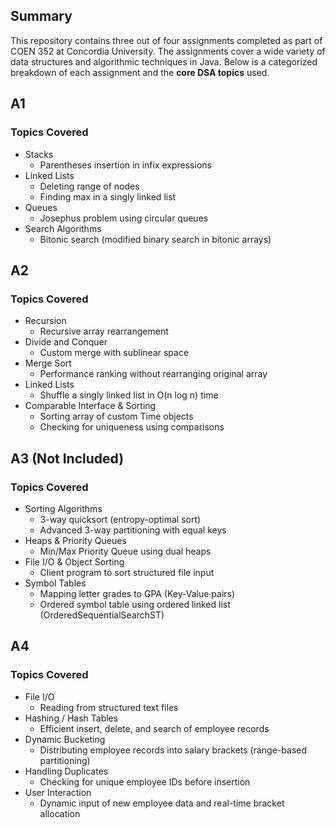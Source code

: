 ## Summary

This repository contains three out of four assignments completed as part of COEN 352 at Concordia University. The assignments cover a wide variety of data structures and algorithmic techniques in Java. Below is a categorized breakdown of each assignment and the **core DSA topics** used.

## A1
### Topics Covered
- Stacks
    - Parentheses insertion in infix expressions
- Linked Lists
    - Deleting range of nodes
    - Finding max in a singly linked list
- Queues
    - Josephus problem using circular queues
- Search Algorithms
    - Bitonic search (modified binary search in bitonic arrays)

## A2 
### Topics Covered
- Recursion
    - Recursive array rearrangement
- Divide and Conquer
    - Custom merge with sublinear space
- Merge Sort
    - Performance ranking without rearranging original array
- Linked Lists
    - Shuffle a singly linked list in O(n log n) time
- Comparable Interface & Sorting
    - Sorting array of custom Time objects
    - Checking for uniqueness using comparisons

## A3 (Not Included)
### Topics Covered
- Sorting Algorithms
    - 3-way quicksort (entropy-optimal sort)
    - Advanced 3-way partitioning with equal keys
- Heaps & Priority Queues
    - Min/Max Priority Queue using dual heaps
- File I/O & Object Sorting
    - Client program to sort structured file input
- Symbol Tables
    - Mapping letter grades to GPA (Key-Value pairs)
    - Ordered symbol table using ordered linked list (OrderedSequentialSearchST)

## A4
### Topics Covered
- File I/O
    - Reading from structured text files
- Hashing / Hash Tables
    - Efficient insert, delete, and search of employee records
- Dynamic Bucketing
    - Distributing employee records into salary brackets (range-based partitioning)
- Handling Duplicates
    - Checking for unique employee IDs before insertion
- User Interaction
    - Dynamic input of new employee data and real-time bracket allocation
